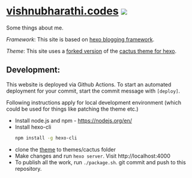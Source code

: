 # [vishnubharathi.codes](https://vishnubharathi.codes) ![](https://github.com/scriptnull/vishnubharathi.codes/workflows/Deployment/badge.svg)

Some things about me.

_Framework_: This site is based on [hexo blogging framework](https://hexo.io/).

_Theme_: This site uses a [forked version](https://github.com/scriptnull/hexo-theme-cactus) of the [cactus theme for hexo](https://github.com/probberechts/hexo-theme-cactus).

## Development:

This website is deployed via Github Actions. To start an automated deployment for your commit, start the commit message with `[deploy]`.

Following instructions apply for local development environment (which could be used for things like patching the theme etc.)

- Install node.js and npm - https://nodejs.org/en/
- Install hexo-cli
    ```bash
    npm install -g hexo-cli
    ```
- clone the [theme](https://github.com/scriptnull/hexo-theme-cactus) to themes/cactus folder
- Make changes and run `hexo server`. Visit http://localhost:4000
- To publish all the work, run `./package.sh`. git commit and push to this repository.
